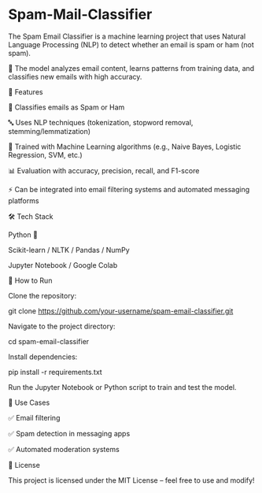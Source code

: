 # Spam-Mail-Classifier
The Spam Email Classifier is a machine learning project that uses Natural Language Processing (NLP) to detect whether an email is spam or ham (not spam).

🔎 The model analyzes email content, learns patterns from training data, and classifies new emails with high accuracy.

🚀 Features

📩 Classifies emails as Spam or Ham

🔤 Uses NLP techniques (tokenization, stopword removal, stemming/lemmatization)

🤖 Trained with Machine Learning algorithms (e.g., Naive Bayes, Logistic Regression, SVM, etc.)

📊 Evaluation with accuracy, precision, recall, and F1-score

⚡ Can be integrated into email filtering systems and automated messaging platforms

🛠️ Tech Stack

Python 🐍

Scikit-learn / NLTK / Pandas / NumPy

Jupyter Notebook / Google Colab

📂 How to Run

Clone the repository:

git clone https://github.com/your-username/spam-email-classifier.git

Navigate to the project directory:

cd spam-email-classifier

Install dependencies:

pip install -r requirements.txt

Run the Jupyter Notebook or Python script to train and test the model.

📌 Use Cases

✅ Email filtering

✅ Spam detection in messaging apps

✅ Automated moderation systems

📜 License

This project is licensed under the MIT License – feel free to use and modify! 
